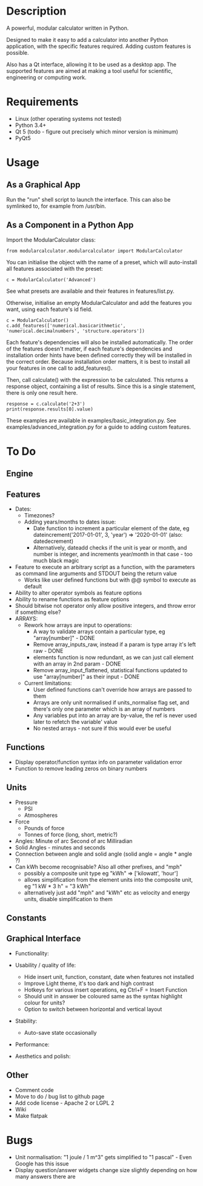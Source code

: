 # Description

A powerful, modular calculator written in Python.

Designed to make it easy to add a calculator into another Python application, with the specific features required. Adding custom features is possible.

Also has a Qt interface, allowing it to be used as a desktop app. The supported features are aimed at making a tool useful for scientific, engineering or computing work.


# Requirements

* Linux (other operating systems not tested)
* Python 3.4+
* Qt 5 (todo - figure out precisely which minor version is minimum)
* PyQt5


# Usage

## As a Graphical App
Run the "run" shell script to launch the interface. This can also be symlinked to, for example from /usr/bin.

## As a Component in a Python App
Import the ModularCalculator class:
```
from modularcalculator.modularcalculator import ModularCalculator
```

You can initialise the object with the name of a preset, which will auto-install all features associated with the preset:
```
c = ModularCalculator('Advanced')
```
See what presets are available and their features in features/list.py.

Otherwise, initialise an empty ModularCalculator and add the features you want, using each feature's id field.
```
c = ModularCalculator()
c.add_features(['numerical.basicarithmetic', 'numerical.decimalnumbers', 'structure.operators'])
```
Each feature's dependencies will also be installed automatically. The order of the features doesn't matter, if each feature's dependencies and installation order hints have been defined correctly they will be installed in the correct order. Because installation order matters, it is best to install all your features in one call to add_features().

Then, call calculate() with the expression to be calculated. This returns a response object, containing a list of results. Since this is a single statement, there is only one result here.

```
response = c.calculate('2+3')
print(response.results[0].value)
```

These examples are available in examples/basic_integration.py. See examples/advanced_integration.py for a guide to adding custom features.


# To Do

## Engine

## Features
* Dates:
	* Timezones?
	* Adding years/months to dates issue:
		* Date function to increment a particular element of the date, eg dateincrement('2017-01-01', 3, 'year') => '2020-01-01' (also: datedecrement)
		* Alternatively, dateadd checks if the unit is year or month, and number is integer, and increments year/month in that case - too much black magic
* Feature to execute an arbitrary script as a function, with the parameters as command line arguments and STDOUT being the return value
	* Works like user defined functions but with @@ symbol to execute as default
* Ability to alter operator symbols as feature options
* Ability to rename functions as feature options
* Should bitwise not operator only allow positive integers, and throw error if something else?
* ARRAYS:
	* Rework how arrays are input to operations:
		* A way to validate arrays contain a particular type, eg "array[number]" - DONE
		* Remove array_inputs_raw, instead if a param is type array it's left raw - DONE
		* elements function is now redundant, as we can just call element with an array in 2nd param - DONE
		* Remove array_input_flattened, statistical functions updated to use "array[number]" as their input - DONE
	* Current limitations:
		* User defined functions can't override how arrays are passed to them
		* Arrays are only unit normalised if units_normalise flag set, and there's only one parameter which is an array of numbers
		* Any variables put into an array are by-value, the ref is never used later to refetch the variable' value
		* No nested arrays - not sure if this would ever be useful

## Functions
* Display operator/function syntax info on parameter validation error
* Function to remove leading zeros on binary numbers

## Units
* Pressure
	* PSI
	* Atmospheres
* Force
	* Pounds of force
	* Tonnes of force (long, short, metric?)
* Angles:
	Minute of arc
	Second of arc
	Milliradian
* Solid Angles - minutes and seconds
* Connection between angle and solid angle (solid angle = angle * angle ?)
* Can kWh become recognisable? Also all other prefixes, and "mph"
	* possibly a composite unit type eg "kWh" => ['kilowatt', 'hour']
	* allows simplification from the element units into the composite unit, eg "1 kW * 3 h" = "3 kWh"
	* alternatively just add "mph" and "kWh" etc as velocity and energy units, disable simplification to them

## Constants

## Graphical Interface
* Functionality:

* Usability / quality of life:
	* Hide insert unit, function, constant, date when features not installed
	* Improve Light theme, it's too dark and high contrast
	* Hotkeys for various insert operations, eg Ctrl+F = Insert Function
	* Should unit in answer be coloured same as the syntax highlight colour for units?
	* Option to switch between horizontal and vertical layout

* Stability:
	* Auto-save state occasionally

* Performance:

* Aesthetics and polish:

## Other
* Comment code
* Move to do / bug list to github page
* Add code license - Apache 2 or LGPL 2
* Wiki
* Make flatpak


# Bugs

* Unit normalisation: "1 joule / 1 m^3" gets simplified to "1 pascal" - Even Google has this issue
* Display question/answer widgets change size slightly depending on how many answers there are
